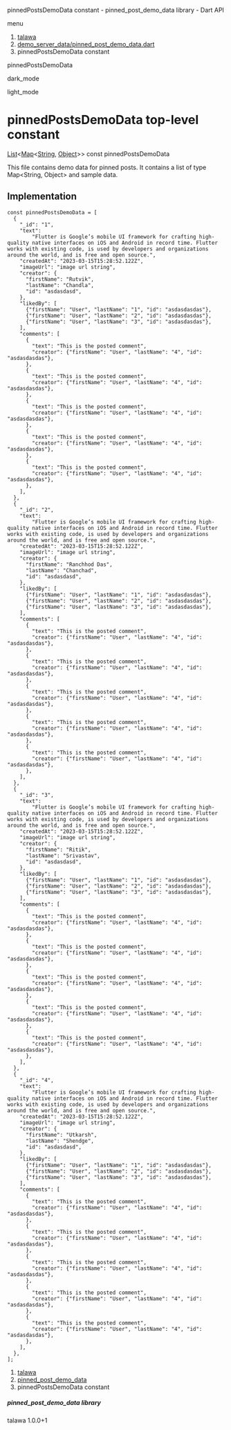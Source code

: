 




pinnedPostsDemoData constant - pinned\_post\_demo\_data library - Dart API







menu

1. [talawa](../index.html)
2. [demo\_server\_data/pinned\_post\_demo\_data.dart](../file-___home_harshil_Desktop_open-source_palisadoes_talawa_lib_demo_server_data_pinned_post_demo_data/)
3. pinnedPostsDemoData constant

pinnedPostsDemoData


dark\_mode

light\_mode




# pinnedPostsDemoData top-level constant


[List](https://api.flutter.dev/flutter/dart-core/List-class.html)<[Map](https://api.flutter.dev/flutter/dart-core/Map-class.html)<[String](https://api.flutter.dev/flutter/dart-core/String-class.html), [Object](https://api.flutter.dev/flutter/dart-core/Object-class.html)>>
const pinnedPostsDemoData

This file contains demo data for pinned posts. It contains a list of type Map<String, Object> and sample data.


## Implementation

```
const pinnedPostsDemoData = [
  {
    "_id": "1",
    "text":
        "Flutter is Google’s mobile UI framework for crafting high-quality native interfaces on iOS and Android in record time. Flutter works with existing code, is used by developers and organizations around the world, and is free and open source.",
    "createdAt": "2023-03-15T15:28:52.122Z",
    "imageUrl": "image url string",
    "creator": {
      "firstName": "Rutvik",
      "lastName": "Chandla",
      "id": "asdasdasd",
    },
    "likedBy": [
      {"firstName": "User", "lastName": "1", "id": "asdasdasdas"},
      {"firstName": "User", "lastName": "2", "id": "asdasdasdas"},
      {"firstName": "User", "lastName": "3", "id": "asdasdasdas"},
    ],
    "comments": [
      {
        "text": "This is the posted comment",
        "creator": {"firstName": "User", "lastName": "4", "id": "asdasdasdas"},
      },
      {
        "text": "This is the posted comment",
        "creator": {"firstName": "User", "lastName": "4", "id": "asdasdasdas"},
      },
      {
        "text": "This is the posted comment",
        "creator": {"firstName": "User", "lastName": "4", "id": "asdasdasdas"},
      },
      {
        "text": "This is the posted comment",
        "creator": {"firstName": "User", "lastName": "4", "id": "asdasdasdas"},
      },
      {
        "text": "This is the posted comment",
        "creator": {"firstName": "User", "lastName": "4", "id": "asdasdasdas"},
      },
    ],
  },
  {
    "_id": "2",
    "text":
        "Flutter is Google’s mobile UI framework for crafting high-quality native interfaces on iOS and Android in record time. Flutter works with existing code, is used by developers and organizations around the world, and is free and open source.",
    "createdAt": "2023-03-15T15:28:52.122Z",
    "imageUrl": "image url string",
    "creator": {
      "firstName": "Ranchhod Das",
      "lastName": "Chanchad",
      "id": "asdasdasd",
    },
    "likedBy": [
      {"firstName": "User", "lastName": "1", "id": "asdasdasdas"},
      {"firstName": "User", "lastName": "2", "id": "asdasdasdas"},
      {"firstName": "User", "lastName": "3", "id": "asdasdasdas"},
    ],
    "comments": [
      {
        "text": "This is the posted comment",
        "creator": {"firstName": "User", "lastName": "4", "id": "asdasdasdas"},
      },
      {
        "text": "This is the posted comment",
        "creator": {"firstName": "User", "lastName": "4", "id": "asdasdasdas"},
      },
      {
        "text": "This is the posted comment",
        "creator": {"firstName": "User", "lastName": "4", "id": "asdasdasdas"},
      },
      {
        "text": "This is the posted comment",
        "creator": {"firstName": "User", "lastName": "4", "id": "asdasdasdas"},
      },
      {
        "text": "This is the posted comment",
        "creator": {"firstName": "User", "lastName": "4", "id": "asdasdasdas"},
      },
    ],
  },
  {
    "_id": "3",
    "text":
        "Flutter is Google’s mobile UI framework for crafting high-quality native interfaces on iOS and Android in record time. Flutter works with existing code, is used by developers and organizations around the world, and is free and open source.",
    "createdAt": "2023-03-15T15:28:52.122Z",
    "imageUrl": "image url string",
    "creator": {
      "firstName": "Ritik",
      "lastName": "Srivastav",
      "id": "asdasdasd",
    },
    "likedBy": [
      {"firstName": "User", "lastName": "1", "id": "asdasdasdas"},
      {"firstName": "User", "lastName": "2", "id": "asdasdasdas"},
      {"firstName": "User", "lastName": "3", "id": "asdasdasdas"},
    ],
    "comments": [
      {
        "text": "This is the posted comment",
        "creator": {"firstName": "User", "lastName": "4", "id": "asdasdasdas"},
      },
      {
        "text": "This is the posted comment",
        "creator": {"firstName": "User", "lastName": "4", "id": "asdasdasdas"},
      },
      {
        "text": "This is the posted comment",
        "creator": {"firstName": "User", "lastName": "4", "id": "asdasdasdas"},
      },
      {
        "text": "This is the posted comment",
        "creator": {"firstName": "User", "lastName": "4", "id": "asdasdasdas"},
      },
      {
        "text": "This is the posted comment",
        "creator": {"firstName": "User", "lastName": "4", "id": "asdasdasdas"},
      },
    ],
  },
  {
    "_id": "4",
    "text":
        "Flutter is Google’s mobile UI framework for crafting high-quality native interfaces on iOS and Android in record time. Flutter works with existing code, is used by developers and organizations around the world, and is free and open source.",
    "createdAt": "2023-03-15T15:28:52.122Z",
    "imageUrl": "image url string",
    "creator": {
      "firstName": "Utkarsh",
      "lastName": "Shendge",
      "id": "asdasdasd",
    },
    "likedBy": [
      {"firstName": "User", "lastName": "1", "id": "asdasdasdas"},
      {"firstName": "User", "lastName": "2", "id": "asdasdasdas"},
      {"firstName": "User", "lastName": "3", "id": "asdasdasdas"},
    ],
    "comments": [
      {
        "text": "This is the posted comment",
        "creator": {"firstName": "User", "lastName": "4", "id": "asdasdasdas"},
      },
      {
        "text": "This is the posted comment",
        "creator": {"firstName": "User", "lastName": "4", "id": "asdasdasdas"},
      },
      {
        "text": "This is the posted comment",
        "creator": {"firstName": "User", "lastName": "4", "id": "asdasdasdas"},
      },
      {
        "text": "This is the posted comment",
        "creator": {"firstName": "User", "lastName": "4", "id": "asdasdasdas"},
      },
      {
        "text": "This is the posted comment",
        "creator": {"firstName": "User", "lastName": "4", "id": "asdasdasdas"},
      },
    ],
  },
];
```

 


1. [talawa](../index.html)
2. [pinned\_post\_demo\_data](../file-___home_harshil_Desktop_open-source_palisadoes_talawa_lib_demo_server_data_pinned_post_demo_data/)
3. pinnedPostsDemoData constant

##### pinned\_post\_demo\_data library





talawa
1.0.0+1






